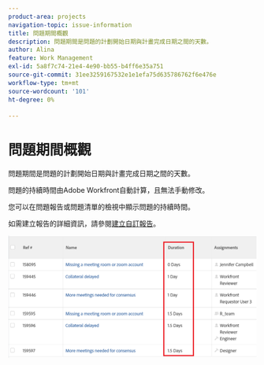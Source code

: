 ```yaml
---
product-area: projects
navigation-topic: issue-information
title: 問題期間概觀
description: 問題期間是問題的計劃開始日期與計畫完成日期之間的天數。
author: Alina
feature: Work Management
exl-id: 5a8f7c74-21e4-4e90-bb55-b4ff6e35a751
source-git-commit: 31ee3259167532e1e1efa75d635786762f6e476e
workflow-type: tm+mt
source-wordcount: '101'
ht-degree: 0%

---
```


# 問題期間概觀

問題期間是問題的計劃開始日期與計畫完成日期之間的天數。

問題的持續時間由Adobe Workfront自動計算，且無法手動修改。

您可以在問題報告或問題清單的檢視中顯示問題的持續時間。

如需建立報告的詳細資訊，請參閱[建立自訂報告](../../../reports-and-dashboards/reports/creating-and-managing-reports/create-custom-report.md)。

![](assets/nwe-issue-duration-view-highlighted-350x73.png)
